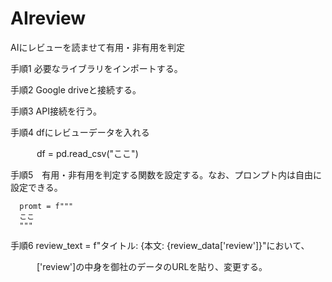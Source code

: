 # AIreview
AIにレビューを読ませて有用・非有用を判定  

手順1 必要なライブラリをインポートする。  

手順2 Google driveと接続する。  

手順3 API接続を行う。  

手順4 dfにレビューデータを入れる  

　　　df = pd.read_csv("ここ")  
   
手順5　有用・非有用を判定する関数を設定する。なお、プロンプト内は自由に設定できる。  


      promt = f"""
      ここ
      """
手順6  review_text = f"タイトル: {本文: {review_data['review']}"において、  

　　　['review']の中身を御社のデータのURLを貼り、変更する。
